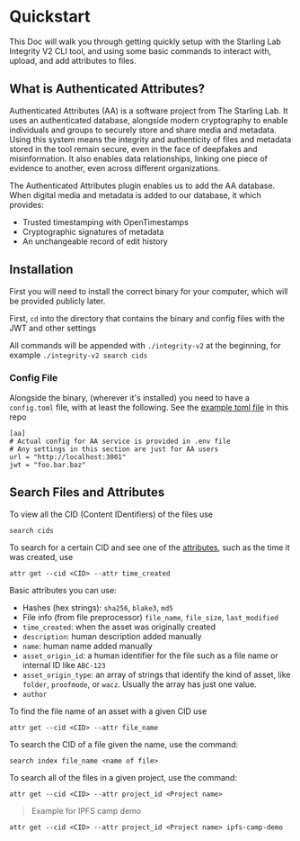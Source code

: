 # Quickstart    
This Doc will walk you through getting quickly setup with the Starling Lab Integrity V2 CLI tool, and using some basic commands to interact with, upload, and add attributes to files.  

## What is Authenticated Attributes?
Authenticated Attributes (AA) is a software project from The Starling Lab. It uses an authenticated database, alongside modern cryptography to enable individuals and groups to securely store and share media and metadata. Using this system means the integrity and authenticity of files and metadata stored in the tool remain secure, even in the face of deepfakes and misinformation. It also enables data relationships, linking one piece of evidence to another, even across different organizations.

The Authenticated Attributes plugin enables us to add the AA database. When digital media and metadata is added to our database, it which provides:
* Trusted timestamping with OpenTimestamps
* Cryptographic signatures of metadata
* An unchangeable record of edit history


## Installation
First you will need to install the correct binary for your computer, which will be provided publicly later.

First, `cd` into the directory that contains the binary and config files with the JWT and other settings

All commands will be appended with `./integrity-v2` at the beginning, for example `./integrity-v2 search cids` 

### Config File
Alongside the binary, (wherever it's installed) you need to have a `config.toml` file, with at least the following. See the [example toml file](/example_config.toml) in this repo

```
[aa]
# Actual config for AA service is provided in .env file
# Any settings in this section are just for AA users
url = "http://localhost:3001"
jwt = "foo.bar.baz"           
```

## Search Files and Attributes

To view all the CID (Content IDentifiers) of the files use 
```
search cids
```

To search for a certain CID and see one of the [attributes](https://github.com/starlinglab/integrity-v2/blob/main/docs/attributes.md), such as the time it was created, use 
```
attr get --cid <CID> --attr time_created
``` 
Basic attributes you can use:
- Hashes (hex strings): `sha256`, `blake3`, `md5`
- File info (from file preprocessor) `file_name`, `file_size`, `last_modified`
- `time_created`: when the asset was originally created
- `description`: human description added manually
- `name`: human name added manually
- `asset_origin_id`: a human identifier for the file such as a file name or internal ID like `ABC-123`
- `asset_origin_type`: an array of strings that identify the kind of asset, like `folder`, `proofmode`, or `wacz`. Usually the array has just one value.
- `author`


To find the file name of an asset with a given CID use 
```
attr get --cid <CID> --attr file_name
```

To search the CID of a file given the name, use the command:
```
search index file_name <name of file>
``` 

To search all of the files in a given project, use the command:
```
attr get --cid <CID> --attr project_id <Project name>
```

> Example for IPFS camp demo

```
attr get --cid <CID> --attr project_id <Project name> ipfs-camp-demo
```